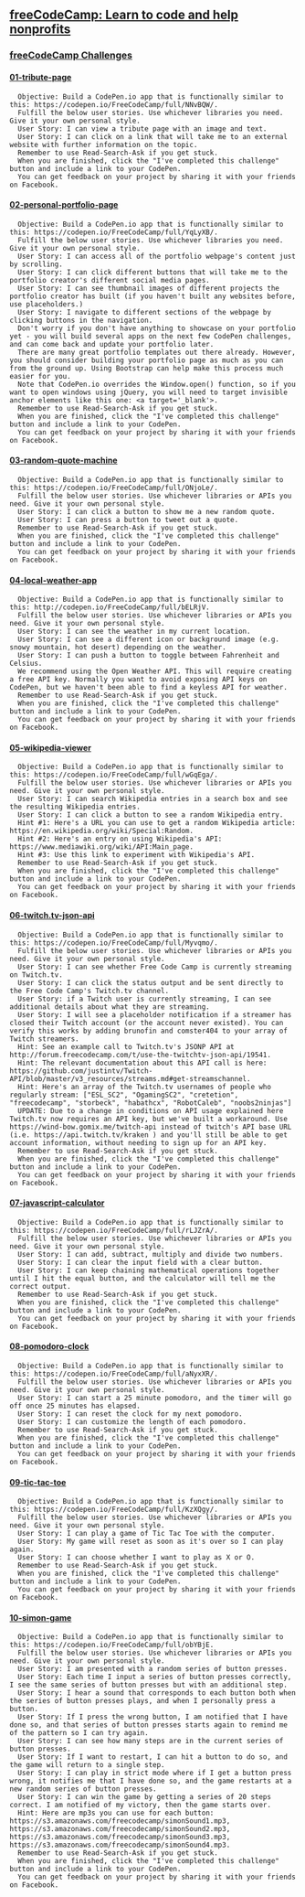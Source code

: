 ## [freeCodeCamp: Learn to code and help nonprofits](https://www.freecodecamp.com/)

### [freeCodeCamp Challenges](http://codepen.io/TdMichael/)

#### [01-tribute-page](http://codepen.io/TdMichael/full/jVGGoX/)

      Objective: Build a CodePen.io app that is functionally similar to this: https://codepen.io/FreeCodeCamp/full/NNvBQW/.
      Fulfill the below user stories. Use whichever libraries you need. Give it your own personal style.
      User Story: I can view a tribute page with an image and text.
      User Story: I can click on a link that will take me to an external website with further information on the topic.
      Remember to use Read-Search-Ask if you get stuck.
      When you are finished, click the "I've completed this challenge" button and include a link to your CodePen.
      You can get feedback on your project by sharing it with your friends on Facebook.

#### [02-personal-portfolio-page](http://codepen.io/TdMichael/full/pNdVbg/)

      Objective: Build a CodePen.io app that is functionally similar to this: https://codepen.io/FreeCodeCamp/full/YqLyXB/.
      Fulfill the below user stories. Use whichever libraries you need. Give it your own personal style.
      User Story: I can access all of the portfolio webpage's content just by scrolling.
      User Story: I can click different buttons that will take me to the portfolio creator's different social media pages.
      User Story: I can see thumbnail images of different projects the portfolio creator has built (if you haven't built any websites before, use placeholders.)
      User Story: I navigate to different sections of the webpage by clicking buttons in the navigation.
      Don't worry if you don't have anything to showcase on your portfolio yet - you will build several apps on the next few CodePen challenges, and can come back and update your portfolio later.
      There are many great portfolio templates out there already. However, you should consider building your portfolio page as much as you can from the ground up. Using Bootstrap can help make this process much easier for you.
      Note that CodePen.io overrides the Window.open() function, so if you want to open windows using jQuery, you will need to target invisible anchor elements like this one: <a target='_blank'>.
      Remember to use Read-Search-Ask if you get stuck.
      When you are finished, click the "I've completed this challenge" button and include a link to your CodePen.
      You can get feedback on your project by sharing it with your friends on Facebook.

#### [03-random-quote-machine](http://codepen.io/TdMichael/full/pRGVWw/)

      Objective: Build a CodePen.io app that is functionally similar to this: https://codepen.io/FreeCodeCamp/full/ONjoLe/.
      Fulfill the below user stories. Use whichever libraries or APIs you need. Give it your own personal style.
      User Story: I can click a button to show me a new random quote.
      User Story: I can press a button to tweet out a quote.
      Remember to use Read-Search-Ask if you get stuck.
      When you are finished, click the "I've completed this challenge" button and include a link to your CodePen.
      You can get feedback on your project by sharing it with your friends on Facebook.

#### [04-local-weather-app](http://codepen.io/TdMichael/full/oYKBEy/)

      Objective: Build a CodePen.io app that is functionally similar to this: http://codepen.io/FreeCodeCamp/full/bELRjV.
      Fulfill the below user stories. Use whichever libraries or APIs you need. Give it your own personal style.
      User Story: I can see the weather in my current location.
      User Story: I can see a different icon or background image (e.g. snowy mountain, hot desert) depending on the weather.
      User Story: I can push a button to toggle between Fahrenheit and Celsius.
      We recommend using the Open Weather API. This will require creating a free API key. Normally you want to avoid exposing API keys on CodePen, but we haven't been able to find a keyless API for weather.
      Remember to use Read-Search-Ask if you get stuck.
      When you are finished, click the "I've completed this challenge" button and include a link to your CodePen.
      You can get feedback on your project by sharing it with your friends on Facebook.

#### [05-wikipedia-viewer](http://codepen.io/TdMichael/full/ZBgMZq/)

      Objective: Build a CodePen.io app that is functionally similar to this: https://codepen.io/FreeCodeCamp/full/wGqEga/.
      Fulfill the below user stories. Use whichever libraries or APIs you need. Give it your own personal style.
      User Story: I can search Wikipedia entries in a search box and see the resulting Wikipedia entries.
      User Story: I can click a button to see a random Wikipedia entry.
      Hint #1: Here's a URL you can use to get a random Wikipedia article: https://en.wikipedia.org/wiki/Special:Random.
      Hint #2: Here's an entry on using Wikipedia's API: https://www.mediawiki.org/wiki/API:Main_page.
      Hint #3: Use this link to experiment with Wikipedia's API.
      Remember to use Read-Search-Ask if you get stuck.
      When you are finished, click the "I've completed this challenge" button and include a link to your CodePen.
      You can get feedback on your project by sharing it with your friends on Facebook.

#### [06-twitch.tv-json-api](http://codepen.io/TdMichael/full/pRWbew/)

      Objective: Build a CodePen.io app that is functionally similar to this: https://codepen.io/FreeCodeCamp/full/Myvqmo/.
      Fulfill the below user stories. Use whichever libraries or APIs you need. Give it your own personal style.
      User Story: I can see whether Free Code Camp is currently streaming on Twitch.tv.
      User Story: I can click the status output and be sent directly to the Free Code Camp's Twitch.tv channel.
      User Story: if a Twitch user is currently streaming, I can see additional details about what they are streaming.
      User Story: I will see a placeholder notification if a streamer has closed their Twitch account (or the account never existed). You can verify this works by adding brunofin and comster404 to your array of Twitch streamers.
      Hint: See an example call to Twitch.tv's JSONP API at http://forum.freecodecamp.com/t/use-the-twitchtv-json-api/19541.
      Hint: The relevant documentation about this API call is here: https://github.com/justintv/Twitch-API/blob/master/v3_resources/streams.md#get-streamschannel.
      Hint: Here's an array of the Twitch.tv usernames of people who regularly stream: ["ESL_SC2", "OgamingSC2", "cretetion", "freecodecamp", "storbeck", "habathcx", "RobotCaleb", "noobs2ninjas"]
      UPDATE: Due to a change in conditions on API usage explained here Twitch.tv now requires an API key, but we've built a workaround. Use https://wind-bow.gomix.me/twitch-api instead of twitch's API base URL (i.e. https://api.twitch.tv/kraken ) and you'll still be able to get account information, without needing to sign up for an API key.
      Remember to use Read-Search-Ask if you get stuck.
      When you are finished, click the "I've completed this challenge" button and include a link to your CodePen.
      You can get feedback on your project by sharing it with your friends on Facebook.

#### [07-javascript-calculator](http://codepen.io/TdMichael/full/gLerPy/)

      Objective: Build a CodePen.io app that is functionally similar to this: https://codepen.io/FreeCodeCamp/full/rLJZrA/.
      Fulfill the below user stories. Use whichever libraries or APIs you need. Give it your own personal style.
      User Story: I can add, subtract, multiply and divide two numbers.
      User Story: I can clear the input field with a clear button.
      User Story: I can keep chaining mathematical operations together until I hit the equal button, and the calculator will tell me the correct output.
      Remember to use Read-Search-Ask if you get stuck.
      When you are finished, click the "I've completed this challenge" button and include a link to your CodePen.
      You can get feedback on your project by sharing it with your friends on Facebook.

#### [08-pomodoro-clock](http://codepen.io/TdMichael/full/EZwKev/)

      Objective: Build a CodePen.io app that is functionally similar to this: https://codepen.io/FreeCodeCamp/full/aNyxXR/.
      Fulfill the below user stories. Use whichever libraries or APIs you need. Give it your own personal style.
      User Story: I can start a 25 minute pomodoro, and the timer will go off once 25 minutes has elapsed.
      User Story: I can reset the clock for my next pomodoro.
      User Story: I can customize the length of each pomodoro.
      Remember to use Read-Search-Ask if you get stuck.
      When you are finished, click the "I've completed this challenge" button and include a link to your CodePen.
      You can get feedback on your project by sharing it with your friends on Facebook.

#### [09-tic-tac-toe](#)

      Objective: Build a CodePen.io app that is functionally similar to this: https://codepen.io/FreeCodeCamp/full/KzXQgy/.
      Fulfill the below user stories. Use whichever libraries or APIs you need. Give it your own personal style.
      User Story: I can play a game of Tic Tac Toe with the computer.
      User Story: My game will reset as soon as it's over so I can play again.
      User Story: I can choose whether I want to play as X or O.
      Remember to use Read-Search-Ask if you get stuck.
      When you are finished, click the "I've completed this challenge" button and include a link to your CodePen.
      You can get feedback on your project by sharing it with your friends on Facebook.

#### [10-simon-game](#)

      Objective: Build a CodePen.io app that is functionally similar to this: https://codepen.io/FreeCodeCamp/full/obYBjE.
      Fulfill the below user stories. Use whichever libraries or APIs you need. Give it your own personal style.
      User Story: I am presented with a random series of button presses.
      User Story: Each time I input a series of button presses correctly, I see the same series of button presses but with an additional step.
      User Story: I hear a sound that corresponds to each button both when the series of button presses plays, and when I personally press a button.
      User Story: If I press the wrong button, I am notified that I have done so, and that series of button presses starts again to remind me of the pattern so I can try again.
      User Story: I can see how many steps are in the current series of button presses.
      User Story: If I want to restart, I can hit a button to do so, and the game will return to a single step.
      User Story: I can play in strict mode where if I get a button press wrong, it notifies me that I have done so, and the game restarts at a new random series of button presses.
      User Story: I can win the game by getting a series of 20 steps correct. I am notified of my victory, then the game starts over.
      Hint: Here are mp3s you can use for each button: https://s3.amazonaws.com/freecodecamp/simonSound1.mp3, https://s3.amazonaws.com/freecodecamp/simonSound2.mp3, https://s3.amazonaws.com/freecodecamp/simonSound3.mp3, https://s3.amazonaws.com/freecodecamp/simonSound4.mp3.
      Remember to use Read-Search-Ask if you get stuck.
      When you are finished, click the "I've completed this challenge" button and include a link to your CodePen.
      You can get feedback on your project by sharing it with your friends on Facebook.

